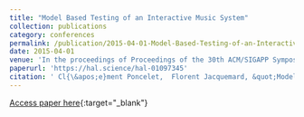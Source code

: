 ```yaml
---
title: "Model Based Testing of an Interactive Music System"
collection: publications
category: conferences
permalink: /publication/2015-04-01-Model-Based-Testing-of-an-Interactive-Music-System
date: 2015-04-01
venue: 'In the proceedings of Proceedings of the 30th ACM/SIGAPP Symposium On Applied Computing (ACM SAC)'
paperurl: 'https://hal.science/hal-01097345'
citation: ' Cl{\&apos;e}ment Poncelet,  Florent Jacquemard, &quot;Model Based Testing of an Interactive Music System&quot; In the proceedings of Proceedings of the 30th ACM/SIGAPP Symposium On Applied Computing (ACM SAC), 2015.'
---
```

[Access paper here](https://doi.org/10.1145/2695664.2695804){:target="_blank"}
